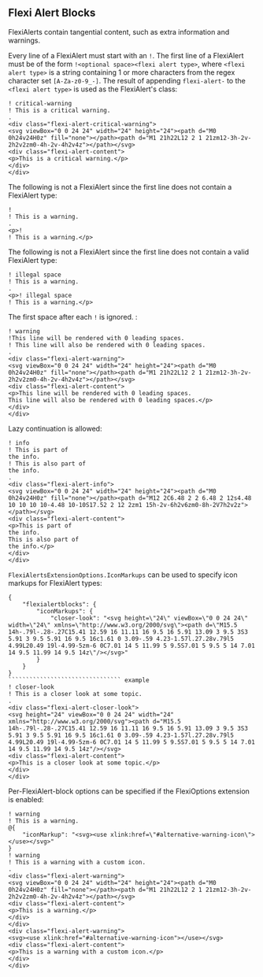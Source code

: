 ﻿## Flexi Alert Blocks
FlexiAlerts contain tangential content, such as extra information and warnings.

Every line of a FlexiAlert must start with an `!`. The first line of a FlexiAlert must be of the form `!<optional space><flexi alert type>`, where `<flexi alert type>`
is a string containing 1 or more characters from the regex character set `[A-Za-z0-9_-]`. The result of appending `flexi-alert-` to the `<flexi alert type>` is used as the
FlexiAlert's class:

```````````````````````````````` example
! critical-warning
! This is a critical warning.
.
<div class="flexi-alert-critical-warning">
<svg viewBox="0 0 24 24" width="24" height="24"><path d="M0 0h24v24H0z" fill="none"></path><path d="M1 21h22L12 2 1 21zm12-3h-2v-2h2v2zm0-4h-2v-4h2v4z"></path></svg>
<div class="flexi-alert-content">
<p>This is a critical warning.</p>
</div>
</div>
````````````````````````````````

The following is not a FlexiAlert since the first line does not contain a FlexiAlert type:

```````````````````````````````` example
! 
! This is a warning.
.
<p>!
! This is a warning.</p>
````````````````````````````````

The following is not a FlexiAlert since the first line does not contain a valid FlexiAlert type:

```````````````````````````````` example
! illegal space
! This is a warning.
.
<p>! illegal space
! This is a warning.</p>
````````````````````````````````

The first space after each `!` is ignored. :

```````````````````````````````` example
! warning
!This line will be rendered with 0 leading spaces.
! This line will also be rendered with 0 leading spaces.
.
<div class="flexi-alert-warning">
<svg viewBox="0 0 24 24" width="24" height="24"><path d="M0 0h24v24H0z" fill="none"></path><path d="M1 21h22L12 2 1 21zm12-3h-2v-2h2v2zm0-4h-2v-4h2v4z"></path></svg>
<div class="flexi-alert-content">
<p>This line will be rendered with 0 leading spaces.
This line will also be rendered with 0 leading spaces.</p>
</div>
</div>
````````````````````````````````

Lazy continuation is allowed:

```````````````````````````````` example
! info
! This is part of
the info.
! This is also part of
the info.
.
<div class="flexi-alert-info">
<svg viewBox="0 0 24 24" width="24" height="24"><path d="M0 0h24v24H0z" fill="none"></path><path d="M12 2C6.48 2 2 6.48 2 12s4.48 10 10 10 10-4.48 10-10S17.52 2 12 2zm1 15h-2v-6h2v6zm0-8h-2V7h2v2z"></path></svg>
<div class="flexi-alert-content">
<p>This is part of
the info.
This is also part of
the info.</p>
</div>
</div>
````````````````````````````````

`FlexiAlertsExtensionOptions.IconMarkups` can be used to specify icon markups for FlexiAlert types:

```````````````````````````````` options
{
    "flexialertblocks": {
        "iconMarkups": {
            "closer-look": "<svg height=\"24\" viewBox=\"0 0 24 24\" width=\"24\" xmlns=\"http://www.w3.org/2000/svg\"><path d=\"M15.5 14h-.79l-.28-.27C15.41 12.59 16 11.11 16 9.5 16 5.91 13.09 3 9.5 3S3 5.91 3 9.5 5.91 16 9.5 16c1.61 0 3.09-.59 4.23-1.57l.27.28v.79l5 4.99L20.49 19l-4.99-5zm-6 0C7.01 14 5 11.99 5 9.5S7.01 5 9.5 5 14 7.01 14 9.5 11.99 14 9.5 14z\"/></svg>"
        }
    }
}
```````````````````````````````` example
! closer-look
! This is a closer look at some topic.
.
<div class="flexi-alert-closer-look">
<svg height="24" viewBox="0 0 24 24" width="24" xmlns="http://www.w3.org/2000/svg"><path d="M15.5 14h-.79l-.28-.27C15.41 12.59 16 11.11 16 9.5 16 5.91 13.09 3 9.5 3S3 5.91 3 9.5 5.91 16 9.5 16c1.61 0 3.09-.59 4.23-1.57l.27.28v.79l5 4.99L20.49 19l-4.99-5zm-6 0C7.01 14 5 11.99 5 9.5S7.01 5 9.5 5 14 7.01 14 9.5 11.99 14 9.5 14z"/></svg>
<div class="flexi-alert-content">
<p>This is a closer look at some topic.</p>
</div>
</div>
````````````````````````````````

Per-FlexiAlert-block options can be specified if the FlexiOptions extension is enabled:
```````````````````````````````` example
! warning
! This is a warning.
@{
    "iconMarkup": "<svg><use xlink:href=\"#alternative-warning-icon\"></use></svg>"
}
! warning
! This is a warning with a custom icon.
.
<div class="flexi-alert-warning">
<svg viewBox="0 0 24 24" width="24" height="24"><path d="M0 0h24v24H0z" fill="none"></path><path d="M1 21h22L12 2 1 21zm12-3h-2v-2h2v2zm0-4h-2v-4h2v4z"></path></svg>
<div class="flexi-alert-content">
<p>This is a warning.</p>
</div>
</div>
<div class="flexi-alert-warning">
<svg><use xlink:href="#alternative-warning-icon"></use></svg>
<div class="flexi-alert-content">
<p>This is a warning with a custom icon.</p>
</div>
</div>
````````````````````````````````